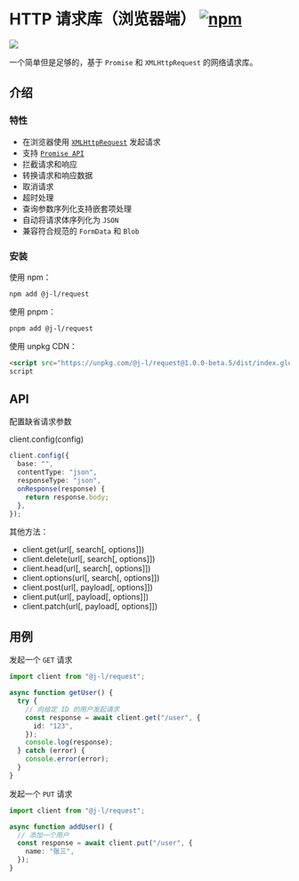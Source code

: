 # HTTP 请求库（浏览器端） [![npm](https://img.shields.io/npm/v/@j-l/request.svg)](https://www.npmjs.com/package/@j-l/request)

[![](https://img.shields.io/badge/Give%20me%20a%20star-8A2BE2)](https://github.com/jiluo-cc/j-l)

一个简单但是足够的，基于 `Promise` 和 `XMLHttpRequest` 的网络请求库。

## 介绍

### 特性

- 在浏览器使用 [`XMLHttpRequest`](https://developer.mozilla.org/en-US/docs/Web/API/XMLHttpRequest) 发起请求
- 支持 [`Promise API`](https://developer.mozilla.org/en-US/docs/Web/JavaScript/Reference/Global_Objects/Promise)
- 拦截请求和响应
- 转换请求和响应数据
- 取消请求
- 超时处理
- 查询参数序列化支持嵌套项处理
- 自动将请求体序列化为 `JSON`
- 兼容符合规范的 `FormData` 和 `Blob`

### 安装

使用 npm：

```shell
npm add @j-l/request
```

使用 pnpm：

```shell
pnpm add @j-l/request
```

使用 unpkg CDN：

```html
<script src="https://unpkg.com/@j-l/request@1.0.0-beta.5/dist/index.global.js"></script>
script
```

## API

配置缺省请求参数

client.config(config)

```ts
client.config({
  base: "",
  contentType: "json",
  responseType: "json",
  onResponse(response) {
    return response.body;
  },
});
```

其他方法：

- client.get(url[, search[, options]])
- client.delete(url[, search[, options]])
- client.head(url[, search[, options]])
- client.options(url[, search[, options]])
- client.post(url[, payload[, options]])
- client.put(url[, payload[, options]])
- client.patch(url[, payload[, options]])

## 用例

发起一个 `GET` 请求

```ts
import client from "@j-l/request";

async function getUser() {
  try {
    // 向给定 ID 的用户发起请求
    const response = await client.get("/user", {
      id: "123",
    });
    console.log(response);
  } catch (error) {
    console.error(error);
  }
}
```

发起一个 `PUT` 请求

```ts
import client from "@j-l/request";

async function addUser() {
  // 添加一个用户
  const response = await client.put("/user", {
    name: "张三",
  });
}
```
